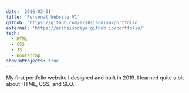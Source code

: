 ```yaml
---
date: '2016-03-01'
title: 'Personal Website V1'
github: 'https://github.com/arshsisodiya/portfolio'
external: 'https://arshsisodiya.github.io/portfolio/'
tech:
  - HTML
  - CSS
  - JS
  - Bootstrap
showInProjects: true
---
```


My first portfolio website I designed and built in 2019. I learned quite a bit about HTML, CSS, and SEO.
